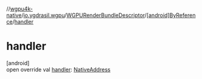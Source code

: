 //[wgpu4k-native](../../../../index.md)/[io.ygdrasil.wgpu](../../index.md)/[WGPURenderBundleDescriptor](../index.md)/[[android]ByReference](index.md)/[handler](handler.md)

# handler

[android]\
open override val [handler](handler.md): [NativeAddress](../../../ffi/-native-address/index.md)